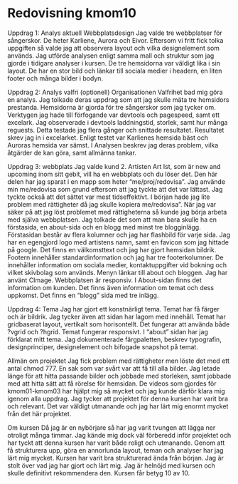 ---
---
Redovisning kmom10
=========================

Uppdrag 1: Analys aktuell Webbplatsdesign
Jag valde tre webbplatser för sångerskor. De heter Karliene, Aurora och Eivor. Eftersom vi fritt fick tolka uppgiften så valde jag att observera layout och vilka designelement som används. Jag utförde analysen enligt samma mall och struktur som jag gjorde i tidigare analyser i kursen. De tre hemsidorna var väldigt lika i sin layout. De har en stor bild och länkar till sociala medier i headern, en liten footer och många bilder i bodyn.

Uppdrag 2: Analys valfri (optionell)
Organisationen Valfrihet bad mig göra en analys. Jag tolkade deras uppdrag som att jag skulle mäta tre hemsidors prestanda. Hemsidorna är gjorda för tre sångerskor som jag tycker om. Verktygen jag hade till förfogande var devtools och pagespeed, samt ett excelark. Jag observerade i devtools laddningstid, storlek, samt hur många reguests. Detta testade jag flera gånger och snittade resultatet. Resultatet skrev jag in i excelarket. Enligt testet var Karlienes hemsida bäst och Auroras hemsida var sämst. I Analysen beskrev jag deras problem, vilka åtgärder de kan göra, samt allmänna tankar.

Uppdrag 3: webbplats
Jag valde kund 2. Artisten Art Ist, som är new and upcoming inom sitt gebit, vill ha en webbplats och du löser det. Den här delen har jag sparat i en mapp som heter “me/proj/redovisa”. Jag använde min me/redovisa som grund eftersom att jag tyckte att det var lättast. Jag tyckte också att det sättet var mest tidseffektivt. I början hade jag lite problem med rättigheter då jag skulle kopiera me/redovisa”. När jag var säker på att jag löst problemet med rättigheterna så kunde jag börja arbeta med själva webbplatsen. Jag tolkade det som att man bara skulle ha en förstasida, en about-sida och en blogg med minst tre blogginlägg. Förstasidan består av flera kolumner och jag har flashbild för varje sida. Jag har en egengjord logo med artistens namn, samt en favicon som jag hittade på google. Det finns en välkomsttext och jag har gjort hemsidan bildrik. Footern innehåller standardinformation och jag har tre footerkolumner. De innehåller information om sociala medier, kontaktuppgifter vid bokning och vilket skivbolag som används. Menyn länkar till about och bloggen. Jag har använt CImage. Webbplatsen är responsiv. I About-sidan finns det information om kunden. Det finns även information om temat och dess uppkomst. Det finns en “blogg” sida med tre inlägg.

Uppdrag 4: Tema
Jag har gjort ett konstnärligt tema. Temat har få färger och är bildrik. Jag tycker även att sidan har lagom med innehåll. Temat har gridbaserat layout, vertikalt som horisontellt. Det fungerar att använda både ?vgrid och ?hgrid. Temat fungerar responsivt. I “about” sidan har jag förklarat mitt tema. Jag dokumenterade färgpaletten, beskrev typografin, designprinciper, designelement och bifogade snapshot på temat.

Allmän om projektet
Jag fick problem med rättigheter men löste det med ett antal chmod 777. En sak som var svårt var att få till alla bilder. Jag letade länge för att hitta passande bilder och jobbade med storleken, samt jobbade med att hitta sätt att få rörelse för hemsidan. De videos som gjordes för kmom01-kmom03 har hjälpt mig så mycket och jag kunde därför klara mig igenom alla uppdrag. Jag tycker att projektet för denna kursen har varit bra och relevant. Det var väldigt utmanande och jag har lärt mig enormt mycket från det här projektet.

Om kursen
Då jag är en nybörjare så har jag varit tvungen att lägga ner otroligt många timmar. Jag kände mig dock väl förberedd inför projektet och har tyckt att denna kursen har varit både roligt och utmanande. Genom att få strukturera upp, göra en annorlunda layout, teman och analyser har jag lärt mig mycket. Kursen har varit bra strukturerad ända från början. Jag är stolt över vad jag har gjort och lärt mig. Jag är helnöjd med kursen och skulle definitivt rekommendera den. Kursen får betyg 10 av 10.
